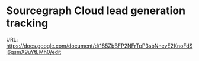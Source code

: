 # Sourcegraph Cloud lead generation tracking

URL: https://docs.google.com/document/d/185ZbBFP2NFrTpP3sbNnevE2KnoFdSj6gsmX9uYtEMh0/edit
